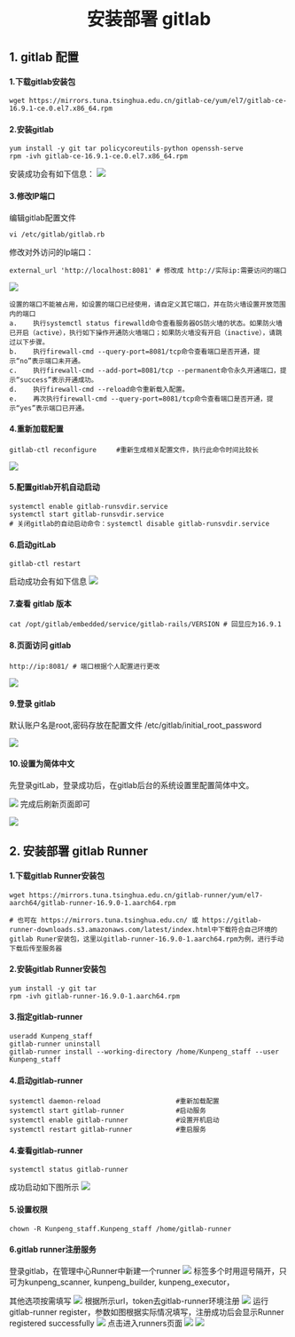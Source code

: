 <p style="text-align: center;font-size: 32px">
<strong>安装部署 gitlab</strong>
</p>

## 1. gitlab 配置

#### 1.下载gitlab安装包

```
wget https://mirrors.tuna.tsinghua.edu.cn/gitlab-ce/yum/el7/gitlab-ce-16.9.1-ce.0.el7.x86_64.rpm
```

#### 2.安装gitlab

```
yum install -y git tar policycoreutils-python openssh-serve
rpm -ivh gitlab-ce-16.9.1-ce.0.el7.x86_64.rpm
```



安装成功会有如下信息：
![](./gitlab/安装01.PNG) 

#### 3.修改IP端口

编辑gitlab配置文件

```
vi /etc/gitlab/gitlab.rb
```

修改对外访问的Ip端口：

```
external_url 'http://localhost:8081' # 修改成 http://实际ip:需要访问的端口
```

![](./gitlab/访问地址.PNG) 

```
设置的端口不能被占用，如设置的端口已经使用，请自定义其它端口，并在防火墙设置开放范围内的端口
a.    执行systemctl status firewalld命令查看服务器OS防火墙的状态。如果防火墙已开启（active），执行如下操作开通防火墙端口；如果防火墙没有开启（inactive），请跳过以下步骤。
b.    执行firewall-cmd --query-port=8081/tcp命令查看端口是否开通，提示“no”表示端口未开通。
c.    执行firewall-cmd --add-port=8081/tcp --permanent命令永久开通端口，提示“success”表示开通成功。
d.    执行firewall-cmd --reload命令重新载入配置。
e.    再次执行firewall-cmd --query-port=8081/tcp命令查看端口是否开通，提示“yes”表示端口已开通。
```

#### 4.重新加载配置

```
gitlab-ctl reconfigure     #重新生成相关配置文件，执行此命令时间比较长
```

![](./gitlab/重新配置.PNG) 

#### 5.配置gitlab开机自动启动

```
systemctl enable gitlab-runsvdir.service
systemctl start gitlab-runsvdir.service
# 关闭gitlab的自动启动命令：systemctl disable gitlab-runsvdir.service
```

#### 6.启动gitLab

```
gitlab-ctl restart      
```

启动成功会有如下信息
![](./gitlab/启动01.PNG) 

#### 7.查看 gitlab 版本

```
cat /opt/gitlab/embedded/service/gitlab-rails/VERSION # 回显应为16.9.1
```

#### 8.页面访问 gitlab

```
http://ip:8081/ # 端口根据个人配置进行更改
```

![](./gitlab/登录01.PNG) 

#### 9.登录 gitlab

默认账户名是root,密码存放在配置文件 /etc/gitlab/initial_root_password

![](./gitlab/密码01.PNG) 

#### 10.设置为简体中文

先登录gitLab，登录成功后，在gitlab后台的系统设置里配置简体中文。

![](./gitlab/中文01.PNG) 
完成后刷新页面即可

![](./gitlab/中文02.PNG) 

## 2. 安装部署 gitlab Runner

#### 1.下载gitlab Runner安装包

```
wget https://mirrors.tuna.tsinghua.edu.cn/gitlab-runner/yum/el7-aarch64/gitlab-runner-16.9.0-1.aarch64.rpm

# 也可在 https://mirrors.tuna.tsinghua.edu.cn/ 或 https://gitlab-runner-downloads.s3.amazonaws.com/latest/index.html中下载符合自己环境的gitlab Runer安装包，这里以gitlab-runner-16.9.0-1.aarch64.rpm为例，进行手动下载后传至服务器
```

#### 2.安装gitlab Runner安装包

```
yum install -y git tar 
rpm -ivh gitlab-runner-16.9.0-1.aarch64.rpm
```

#### 3.指定gitlab-runner

```
useradd Kunpeng_staff
gitlab-runner uninstall
gitlab-runner install --working-directory /home/Kunpeng_staff --user Kunpeng_staff
```

#### 4.启动gitlab-runner

```
systemctl daemon-reload                   #重新加载配置
systemctl start gitlab-runner             #启动服务
systemctl enable gitlab-runner            #设置开机启动
systemctl restart gitlab-runner           #重启服务
```

#### 4.查看gitlab-runner

```
systemctl status gitlab-runner
```

成功启动如下图所示
![](./gitlab/gitlab-runner启动.PNG) 

#### 5.设置权限

```
chown -R Kunpeng_staff.Kunpeng_staff /home/gitlab-runner
```

#### 6.gitlab runner注册服务

登录gitlab，在管理中心Runner中新建一个runner
![](./gitlab/注册02.PNG) 
标签多个时用逗号隔开，只可为kunpeng_scanner, kunpeng_builder, kunpeng_executor，


其他选项按需填写
![](./gitlab/注册03.PNG) 
根据所示url，token去gitlab-runner环境注册
![](./gitlab/注册06.PNG) 
运行 gitlab-runner register，参数如图根据实际情况填写，注册成功后会显示Runner registered successfully
![](./gitlab/注册07.PNG) 
点击进入runners页面
![](./gitlab/注册09.PNG) 
![](./gitlab/注册10.PNG) 

